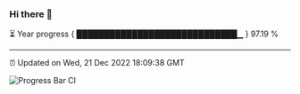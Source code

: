 ### Hi there 👋

⏳ Year progress { █████████████████████████████▁ } 97.19 %

---

⏰ Updated on Wed, 21 Dec 2022 18:09:38 GMT

![Progress Bar CI](https://github.com/Shyam-Makwana/GitHub-Actions-Demo/workflows/Progress%20Bar%20CI/badge.svg)
